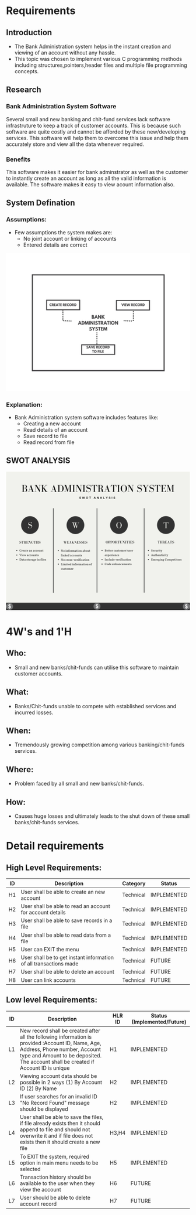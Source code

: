 # Requirements
## Introduction
 * The Bank Administration system helps in the instant creation and viewing of an account without any hassle.
 * This topic was chosen to implement various C programming methods including structures,pointers,header files and multiple file programming concepts.

## Research
### Bank Administration System Software
Several small and new banking and chit-fund services lack software infrastruture to keep a track of customer accounts. This is because such software are quite costly and cannot be afforded by these new/developing services. This software will help them to overcome this issue and help them accurately store and view all the data whenever required.  

### Benefits
This software makes it easier for bank adminstrator as well as the customer to instantly create an account as long as all the valid information is available. The software makes it easy to view acount information also.

## System Defination
### Assumptions:
* Few assumptions the system makes are: 
    * No joint account or linking of accounts
    * Entered details are correct
    
![Description](https://github.com/ad-6/MiniProject/blob/main/1_Requirements/Sys.png)
### Explanation:
* Bank Administration system software includes features like:
    * Creating a new account
    * Read details of an account
    * Save record to file
    * Read record from file 

## SWOT ANALYSIS
![SWOT Analysis](https://github.com/ad-6/MiniProject/blob/main/1_Requirements/SWOT.png)

# 4W&#39;s and 1&#39;H

## Who:
* Small and new banks/chit-funds can utilise this software to maintain customer accounts.

## What:
* Banks/Chit-funds unable to compete with established services and incurred losses.

## When:
* Tremendously growing competition among various banking/chit-funds services.

## Where:
* Problem faced by all small and new banks/chit-funds. 

## How:
* Causes huge losses and ultimately leads to the shut down of these small banks/chit-funds services. 

# Detail requirements
## High Level Requirements: 
| ID | Description | Category | Status | 
| ----- | ----- | ------- | ---------|
| H1 | User shall be able to create an new account| Technical | IMPLEMENTED | 
| H2 | User shall be able to read an account for account details| Technical |  IMPLEMENTED  |
| H3 | User shall be able to save records in a file | Technical |  IMPLEMENTED  |
| H4 | User shall be able to read data from a file | Technical |  IMPLEMENTED  |
| H5 | User can EXIT the menu |Technical| IMPLEMENTED  |
| H6 | User shall be to get instant information of all transactions made| Technical| FUTURE |
| H7 | User shall be able to delete an account| Technical| FUTURE |
| H8 | User can link accounts| Technical| FUTURE |
##  Low level Requirements:
 
| ID | Description | HLR ID | Status (Implemented/Future) |
| ------ | --------- | ------ | ----- |
| L1 |New record shall be created after all the following information is provided :Account ID, Name, Age, Address, Phone number, Account type and Amount to be deposited. The account shall be created if Account ID is unique | H1 |  IMPLEMENTED  |
| L2 | Viewing account data should be possible in 2 ways (1) By Account ID (2) By Name | H2 |  IMPLEMENTED |
| L3 | If user searches for an invalid ID "No Record Found" message should be displayed | H2|  IMPLEMENTED  |
| L4 | User shall be able to save the files, if file already exists then it should append to file and should not overwrite it and if file does not exists then it should create a new file | H3,H4 |  IMPLEMENTED  |
| L5 | To EXIT the system, required option in main menu needs to be selected | H5|  IMPLEMENTED  |
| L6 | Transaction history should be available to the user when they view the account| H6|  FUTURE  |
| L7 | User should be able to delete account record| H7|  FUTURE  |
